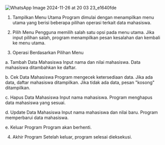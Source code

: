![WhatsApp Image 2024-11-26 at 20 03 23_e1640fde](https://github.com/user-attachments/assets/3b364af8-3872-493c-90ef-d09c23692939)





1. Tampilkan Menu Utama
Program dimulai dengan menampilkan menu utama yang berisi beberapa pilihan operasi terkait data mahasiswa.

2. Pilih Menu
Pengguna memilih salah satu opsi pada menu utama. Jika input pilihan salah, program menampilkan pesan kesalahan dan kembali ke menu utama.

3. Operasi Berdasarkan Pilihan Menu

a. Tambah Data Mahasiswa
Input nama dan nilai mahasiswa.
Data mahasiswa ditambahkan ke daftar.

b. Cek Data Mahasiswa
Program mengecek ketersediaan data.
Jika ada data, daftar mahasiswa ditampilkan.
Jika tidak ada data, pesan "kosong" ditampilkan.

c. Hapus Data Mahasiswa
Input nama mahasiswa.
Program menghapus data mahasiswa yang sesuai.

d. Update Data Mahasiswa
Input nama mahasiswa dan nilai baru.
Program memperbarui data mahasiswa.

e. Keluar Program
Program akan berhenti.

4. Akhir Program
Setelah keluar, program selesai dieksekusi.

